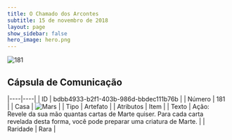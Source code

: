 ```yaml
---
title: O Chamado dos Arcontes
subtitle: 15 de novembro de 2018
layout: page
show_sidebar: false
hero_image: hero.png
---
```


![181](https://cdn.keyforgegame.com/media/card_front/pt/341_181_MXX6XH3QQRCV_pt.png)

## Cápsula de Comunicação

|----|----|
| ID | bdbb4933-b2f1-403b-986d-bbdec111b76b |
| Número | 181 |
| Casa | ![Mars](https://archonarcana.com/images/thumb/d/de/Mars.png/22px-Mars.png "Marte") |
| Tipo | Artefato |
| Atributos | Item |
| Texto | Ação: Revele da sua mão quantas cartas de Marte quiser. Para cada carta revelada desta forma, você pode preparar uma criatura de Marte. |
| Raridade | Rara |
